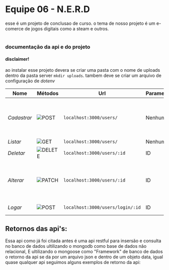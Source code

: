 # Equipe 06 - N.E.R.D


esse é um projeto de conclusao de curso. o tema de nosso projeto é um e-comerce de jogos digitais como a steam e outros.





#

### documentação da api e do projeto

#### disclaimer! 

ao instalar esse projeto devera se criar uma pasta com o nome de uploads dentro da pasta server `mkdir uploads`.
tambem deve se criar um arquivo de configuração de *dotenv*

| Nome    | Métodos |     Url                | Parametros |     body                            |
|---------|---------|------------------------|------------|-------------------------------------|
|*Cadastrar*|  ![POST](https://img.shields.io/badge/POST-yellow.svg) |``localhost:3000/users/`` | Nenhum|name, email, pass, type, imgName, src|
|*Listar*| ![GET](https://img.shields.io/badge/GET-green.svg) | `localhost:3000/users/`| Nenhum | Nenhum |
|*Deletar*| ![DELETE](https://img.shields.io/badge/DELETE-red.svg) | `localhost:3000/users/:id` | ID | Nenhum |
|*Alterar*| ![PATCH](https://img.shields.io/badge/PATCH-purple.svg) | `localhost:3000/users/:id` | ID | name, email, pass, type, imgName, src|
|*Logar*| ![POST](https://img.shields.io/badge/POST-yellow.svg) | `localhost:3000/users/login/:id` | ID | email, pass|


## Retornos das api's:

Essa api como já foi citada antes é uma api restful para insersão e consulta no banco de dados
ultilizando o mongodb como base de dados não relacional, E ultilizando o mongoose como "Framework"
de banco de dados o retorno da api se da por um arquivo json e dentro de um objeto data, igual quase
qualquer api seguimos alguns exemplos de retorno da api:

```json



```